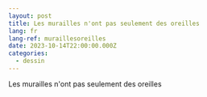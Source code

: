 ```yaml
---
layout: post
title: Les murailles n'ont pas seulement des oreilles
lang: fr
lang-ref: muraillesoreilles
date: 2023-10-14T22:00:00.000Z
categories:
  - dessin
---
```


Les murailles n'ont pas seulement des oreilles
